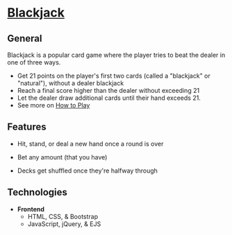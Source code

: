 # [Blackjack](https://rdclder.github.io/Blackjack/)

## General

Blackjack is a popular card game where the player tries to beat the dealer in one of three ways.

- Get 21 points on the player's first two cards (called a "blackjack" or "natural"), without a dealer blackjack
- Reach a final score higher than the dealer without exceeding 21
- Let the dealer draw additional cards until their hand exceeds 21.
- See more on [How to Play](https://en.wikipedia.org/wiki/Blackjack#Rules_of_play_at_casinos)

## Features

- Hit, stand, or deal a new hand once a round is over

- Bet any amount (that you have)

- Decks get shuffled once they're halfway through

## Technologies

- **Frontend**
  - HTML, CSS, & Bootstrap
  - JavaScript, jQuery, & EJS
